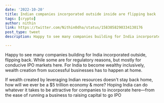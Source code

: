```yaml
---
date: '2022-10-20'
title: Indian companies incorporated outside inside are flipping back
tags: [crypto]
author: nithin
link: https://twitter.com/Nithin0dha/status/1583058290334130176
post_type: tweet
description: Happy to see many companies building for India incorporated outside...

---
```


Happy to see many companies building for India incorporated outside, flipping back. While some are for regulatory reasons, but mostly for conducive IPO markets here.
For India to become wealthy inclusively, wealth creation from successful businesses has to happen at home.

If wealth created by leveraging Indian resources doesn't stay back home, how will we ever be a $5 trillion economy & more?
Hoping India can do whatever it takes to be attractive for companies to incorporate here—from the ease of running a business to raising capital to go IPO
